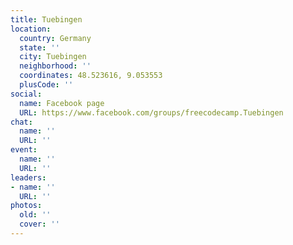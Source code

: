 ```yaml
---
title: Tuebingen
location:
  country: Germany
  state: ''
  city: Tuebingen
  neighborhood: ''
  coordinates: 48.523616, 9.053553
  plusCode: ''
social:
  name: Facebook page
  URL: https://www.facebook.com/groups/freecodecamp.Tuebingen
chat:
  name: ''
  URL: ''
event:
  name: ''
  URL: ''
leaders:
- name: ''
  URL: ''
photos:
  old: ''
  cover: ''
---
```

